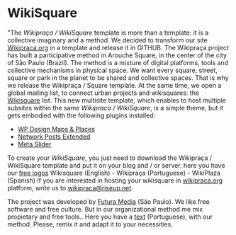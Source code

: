 # WikiSquare
"The *Wikipraça / WikiSquare* template is more than a template: it is a collective imaginary and a method. We decided to transform our site [Wikipraca.org](http://wikipraca.org/) in a template and release it in GITHUB. The Wikipraça project has built a participative method in Arouche Square, in the center of the city of São Paulo (Brazil). The method is a mixture of digital platforms, tools and collective mechanisms in physical space. We want every square, street, square or park in the planet to be shared and collective spaces. That is why we release the Wikipraça / Square template. At the same time, we open a global mailing list, to connect urban projects and wikisquares: the [Wikisquare](http://lists.wikipraca.org/cgi-bin/mailman/listinfo/wikisquare/) list.
This new multisite template, which enables to host multiple subsites within the same *Wikipraca / WikiSquare*, is a simple theme, but it gets embodied with the following plugins installed:
- [WP Design Maps & Places](https://wordpress.org/plugins/wp-design-maps-places/)
- [Network Posts Extended](https://wordpress.org/plugins/network-posts-extended/)
- [Meta Slider](https://wordpress.org/plugins/ml-slider/)

To create your *WikiSquare*, you just need to download the Wikipraça / WikiSquare template  and put it on your blog and / or server. here you have our [free logos](https://www.flickr.com/photos/wikipracasp/sets/72157646777522602) Wikisquare (English) - Wikipraça (Portuguese) - WikiPlaza (Spanish) 
If you are interested in hosting your wikisquare in [wikipraca.org](http://wikipraca.org/) platform, write us to wikipraca@riseup.net.

The project was developed by [Futura Media](http://futuramedia.net/) (São Paulo). We like free software and free culture. But in our organizational method me mix propietary and free tools.. Here you have a [text](http://wikipraca.org/faca-sua-wikipraca/)  (Portuguese), with our method. Please, remix it and adapt it to your necessities.
